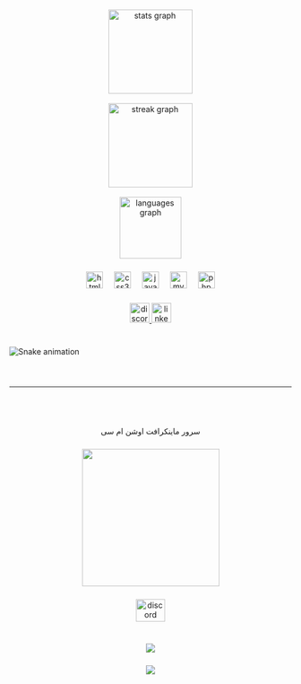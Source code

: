 
###

<div align="center">
  <img src="https://github-readme-stats.vercel.app/api?username=alireza009d&hide_title=false&hide_rank=false&show_icons=true&include_all_commits=true&count_private=true&disable_animations=false&theme=dark&locale=en&hide_border=false" height="150" alt="stats graph" /> <br><br>
  <img src="https://streak-stats.demolab.com?user=alireza009d&locale=en&mode=daily&theme=dark&hide_border=false&border_radius=5" height="150" alt="streak graph" /> 
<br><br>
  <img src="https://github-readme-stats.vercel.app/api/top-langs?username=alireza009d&locale=en&hide_title=false&layout=compact&card_width=320&langs_count=5&theme=dark&hide_border=false" height="110" alt="languages graph"  />
</div>

###

<div align="center">
  <img src="https://cdn.jsdelivr.net/gh/devicons/devicon/icons/html5/html5-original.svg" height="30" alt="html5 logo"  />
  <img width="12" />
  <img src="https://cdn.jsdelivr.net/gh/devicons/devicon/icons/css3/css3-original.svg" height="30" alt="css3 logo"  />
  <img width="12" />
  <img src="https://cdn.jsdelivr.net/gh/devicons/devicon/icons/java/java-original.svg" height="30" alt="java logo"  />
  <img width="12" />
  <img src="https://cdn.jsdelivr.net/gh/devicons/devicon/icons/mysql/mysql-original.svg" height="30" alt="mysql logo"  />
  <img width="12" />
  <img src="https://cdn.jsdelivr.net/gh/devicons/devicon/icons/php/php-original.svg" height="30" alt="php logo"  />
</div>

###

<div align="center">
  <a href="https://discord.gg/dh3Rwar5V2" target="_blank">
    <img src="https://img.shields.io/static/v1?message=Discord&logo=discord&label=&color=7289DA&logoColor=white&labelColor=&style=for-the-badge" height="35" alt="discord logo"  />
  </a>
  <a href="https://www.linkedin.com/in/alireza009d/" target="_blank">
    <img src="https://img.shields.io/static/v1?message=LinkedIn&logo=linkedin&label=&color=0077B5&logoColor=white&labelColor=&style=for-the-badge" height="35" alt="linkedin logo"  />
  </a>
</div>

###

<br clear="both">

<img src="https://raw.githubusercontent.com/alireza009d/alireza009d/output/snake.svg" alt="Snake animation" />

###

<br> <hr> <br>

###

<h1 align="left"></h1>

###

<p align="center">سرور ماینکرافت اوشن ام سی</p>

###

<div align="center">
  <img height="245" src="https://cdn.discordapp.com/attachments/1227218621604827243/1291154117871276055/OceanMcLogo.png?ex=67122e3a&is=6710dcba&hm=3a470bd849a37367dfe5c5fe7269d16336adbf0ecf0fa9dabe4eb7421e0fcafe&"  />
</div>

###

<div align="center">
  <a href="https://discord.gg/dh3Rwar5V2" target="_blank">
    <img src="https://raw.githubusercontent.com/maurodesouza/profile-readme-generator/master/src/assets/icons/social/discord/default.svg" width="52" height="40" alt="discord logo"  />
  </a>
</div>

###

<h1 align="left"></h1>

###

<div align="center">
  <img src="https://visitor-badge.laobi.icu/badge?page_id=alireza009d.alireza009d&"  />
</div>

###

<div align="center">
  <img src="https://profile-counter.glitch.me/alireza009d/count.svg?"  />
</div>

###
